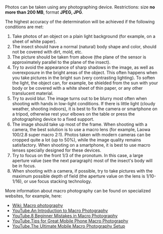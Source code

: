 
Photos can be taken using any photographing device.
Restrictions: size __no more than 200 MB__, format __JPEG, JPG__.

The highest accuracy of the determination will be achieved if the following conditions are met:

1. Take photos of an object on a plain light background (for example, on a sheet of white paper).
2. The insect should have a normal (natural) body shape and color, should not be covered with dirt, mold, etc.
3. The picture should be taken from above (the plane of the sensor is approximately parallel to the plane of the insect).
4. Try to avoid the appearance of sharp shadows in the image, as well as overexposure in the bright areas of the object.
This often happens when you take pictures in the bright sun (very contrasting lighting). To soften the light, the object can,
for example, be shielded from the sun with your body or be covered with a white sheet of thin paper,
or any other translucent material.
5. Try to avoid blur. The image turns out to be blurry most often when shooting with hands in low-light conditions.
If there is little light (cloudy weather, shooting indoors),
it is best to fix the camera or smartphone on a tripod, otherwise rest your elbows on the table
or press the photographing device to a fixed support.
6. The image should take up most of the frame. When shooting with a camera, the best solution is to use
a macro lens (for example, Laowa 100/2.8 super macro 2:1). Photos taken with modern cameras
can be cropped quite a lot (up to 50%), while the image quality remains satisfactory.
When shooting on a smartphone, it is best to use macro lenses specially designed for these devices.
7. Try to focus on the front 1/3 of the pronotum. In this case, a large aperture value (see the next paragraph)
most of the insect's body will be in focus.
8. When shooting with a camera, if possible, try to take pictures with the maximum possible depth of field
(the aperture value on the lens is 1/10-1/16), or use focus stacking technology.

More information about macro photography can be found on specialized websites, for example, here:

* [Wiki: Macro photography](https://en.wikipedia.org/wiki/Macro_photography)
* [YouTube.An Introduction to Macro Photography](https://www.youtube.com/watch?v=Nf1woH6JOxY)
* [YouTube.8 Beginner Mistakes in Macro Photography](https://www.youtube.com/watch?v=kC733Up_APE)
* [YouTube.Tips for Great Mobile Phone Macro Photography](https://www.youtube.com/watch?v=16TePwGD7qw)
* [YouTube.The Ultimate Mobile Macro Photography Setup](https://www.youtube.com/watch?v=fJApu6yVrFc)
